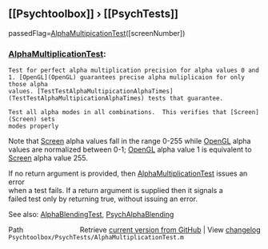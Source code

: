 ## [[Psychtoolbox]] &#8250; [[PsychTests]]

passedFlag=[AlphaMultipicationTest](AlphaMultipicationTest)([screenNumber])  
  
### [AlphaMultiplicationTest](AlphaMultiplicationTest):   
  
    Test for perfect alpha multiplication precision for alpha values 0 and  
    1. [OpenGL](OpenGL) guarantees precise alpha muliplicaion for only those alpha  
    values. [TestTestAlphaMultipicationAlphaTimes](TestTestAlphaMultipicationAlphaTimes) tests that guarantee.   
  
    Test all alpha modes in all combinations.  This verifies that [Screen](Screen) sets  
    modes properly  
  
Note that [Screen](Screen) alpha values fall in the range 0-255 while [OpenGL](OpenGL) alpha  
values are normalized between 0-1; [OpenGL](OpenGL) alpha value 1 is equivalent to  
[Screen](Screen) alpha value 255.  
  
If no return argument is provided, then [AlphaMultiplicationTest](AlphaMultiplicationTest) issues an error  
when a test fails.  If a return argument is supplied then it signals a  
failed test only by returning true, without issuing an error.    
  
See also: [AlphaBlendingTest](AlphaBlendingTest), [PsychAlphaBlending](PsychAlphaBlending)  




<div class="code_header" style="text-align:right;">
  <span style="float:left;">Path&nbsp;&nbsp;</span> <span class="counter">Retrieve <a href=
  "https://raw.github.com/Psychtoolbox-3/Psychtoolbox-3/beta/Psychtoolbox/PsychTests/AlphaMultiplicationTest.m">current version from GitHub</a> | View <a href=
  "https://github.com/Psychtoolbox-3/Psychtoolbox-3/commits/beta/Psychtoolbox/PsychTests/AlphaMultiplicationTest.m">changelog</a></span>
</div>
<div class="code">
  <code>Psychtoolbox/PsychTests/AlphaMultiplicationTest.m</code>
</div>

